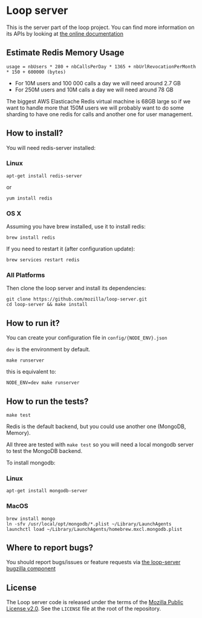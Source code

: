 Loop server
===========

This is the server part of the loop project. You can find more information on
its APIs by looking at [the online documentation](https://docs.services.mozilla.com/loop/)

Estimate Redis Memory Usage
---------------------------

    usage = nbUsers * 280 + nbCallsPerDay * 1365 + nbUrlRevocationPerMonth * 150 + 600000 (bytes)

 - For 10M users and 100 000 calls a day we will need around 2.7 GB
 - For 250M users and 10M calls a day we will need around 78 GB

The biggest AWS Elasticache Redis virtual machine is 68GB large so if we want to handle more that 150M users we will probably want to do some sharding to have one redis for calls and another one for user management.


How to install?
---------------

You will need redis-server installed:

### Linux

    apt-get install redis-server

or

    yum install redis

### OS X

Assuming you have brew installed, use it to install redis:

    brew install redis

If you need to restart it (after configuration update):

    brew services restart redis

### All Platforms

Then clone the loop server and install its dependencies:

    git clone https://github.com/mozilla/loop-server.git
    cd loop-server && make install

How to run it?
--------------

You can create your configuration file in `config/{NODE_ENV}.json`

`dev` is the environment by default.

    make runserver

this is equivalent to:

    NODE_ENV=dev make runserver


How to run the tests?
---------------------

    make test

Redis is the default backend, but you could use another one (MongoDB, Memory).

All three are tested with `make test` so you will need a local mongodb
server to test the MongoDB backend.

To install mongodb:

### Linux

    apt-get install mongodb-server

### MacOS

    brew install mongo
    ln -sfv /usr/local/opt/mongodb/*.plist ~/Library/LaunchAgents
    launchctl load ~/Library/LaunchAgents/homebrew.mxcl.mongodb.plist

Where to report bugs?
---------------------

You should report bugs/issues or feature requests via [the loop-server bugzilla
component](https://bugzilla.mozilla.org/enter_bug.cgi?product=Loop&component=Server)

License
-------

The Loop server code is released under the terms of the
[Mozilla Public License v2.0](http://www.mozilla.org/MPL/2.0/). See the
`LICENSE` file at the root of the repository.
